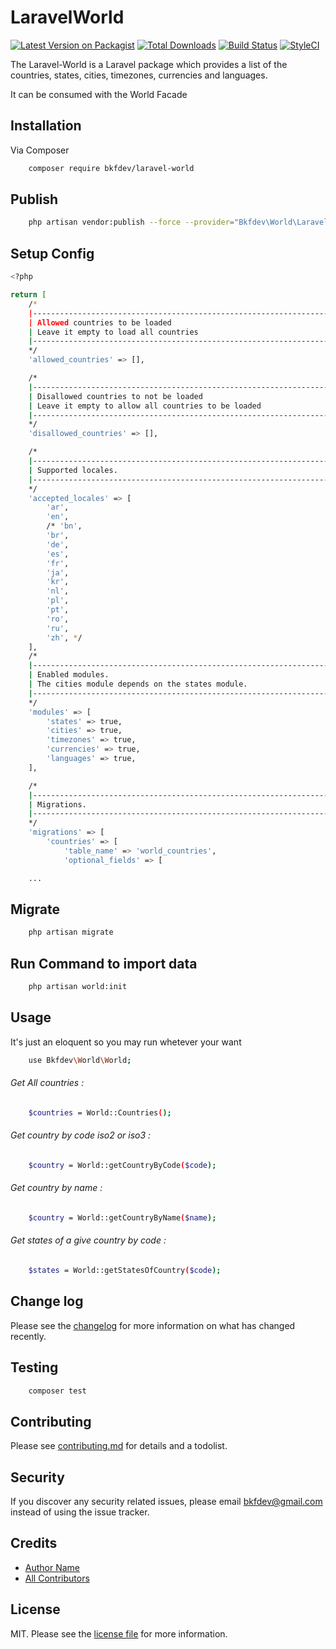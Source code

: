 # LaravelWorld

[![Latest Version on Packagist][ico-version]][link-packagist]
[![Total Downloads][ico-downloads]][link-downloads]
[![Build Status][ico-travis]][link-travis]
[![StyleCI][ico-styleci]][link-styleci]

The Laravel-World is a Laravel package which provides a list of the countries, states, cities, timezones, currencies and languages.

It can be consumed with the World Facade

## Installation

Via Composer

```bash
    composer require bkfdev/laravel-world
```

## Publish

```bash
    php artisan vendor:publish --force --provider="Bkfdev\World\LaravelWorldServiceProvider"
```

## Setup Config

```bash
<?php

return [
    /*
	|--------------------------------------------------------------------------
	| Allowed countries to be loaded
	| Leave it empty to load all countries
	|--------------------------------------------------------------------------
	*/
    'allowed_countries' => [],

    /*
	|--------------------------------------------------------------------------
	| Disallowed countries to not be loaded
	| Leave it empty to allow all countries to be loaded
	|--------------------------------------------------------------------------
	*/
    'disallowed_countries' => [],

    /*
	|--------------------------------------------------------------------------
	| Supported locales.
	|--------------------------------------------------------------------------
	*/
    'accepted_locales' => [
        'ar',
        'en',
        /* 'bn',
        'br',
        'de',
        'es',
        'fr',
        'ja',
        'kr',
        'nl',
        'pl',
        'pt',
        'ro',
        'ru',
        'zh', */
    ],
    /*
	|--------------------------------------------------------------------------
	| Enabled modules.
	| The cities module depends on the states module.
	|--------------------------------------------------------------------------
	*/
    'modules' => [
        'states' => true,
        'cities' => true,
        'timezones' => true,
        'currencies' => true,
        'languages' => true,
    ],

    /*
	|--------------------------------------------------------------------------
	| Migrations.
	|--------------------------------------------------------------------------
	*/
    'migrations' => [
        'countries' => [
            'table_name' => 'world_countries',
            'optional_fields' => [

    ...

```

## Migrate

```bash
    php artisan migrate
```

## Run Command to import data

```bash
    php artisan world:init
```

## Usage

It's just an eloquent so you may run whetever your want

```bash
    use Bkfdev\World\World;
```

###### Get All countries :

```bash
    $countries = World::Countries();
```

###### Get country by code iso2 or iso3 :

```bash
    $country = World::getCountryByCode($code);
```

###### Get country by name :

```bash
    $country = World::getCountryByName($name);
```

###### Get states of a give country by code :

```bash
    $states = World::getStatesOfCountry($code);
```

## Change log

Please see the [changelog](changelog.md) for more information on what has changed recently.

## Testing

```bash
    composer test
```

## Contributing

Please see [contributing.md](contributing.md) for details and a todolist.

## Security

If you discover any security related issues, please email bkfdev@gmail.com instead of using the issue tracker.

## Credits

- [Author Name][link-author]
- [All Contributors][link-contributors]

## License

MIT. Please see the [license file](license.md) for more information.

[ico-version]: https://img.shields.io/packagist/v/bkfdev/laravel-world.svg?style=flat-square
[ico-downloads]: https://img.shields.io/packagist/dt/bkfdev/laravel-world.svg?style=flat-square
[ico-travis]: https://img.shields.io/travis/bkfdev/laravel-world/master.svg?style=flat-square
[ico-styleci]: https://styleci.io/repos/12345678/shield
[link-packagist]: https://packagist.org/packages/bkfdev/laravel-world
[link-downloads]: https://packagist.org/packages/bkfdev/laravel-world
[link-travis]: https://travis-ci.org/bkfdev/laravel-world
[link-styleci]: https://styleci.io/repos/12345678
[link-author]: https://github.com/bkfdev
[link-contributors]: ../../contributors

